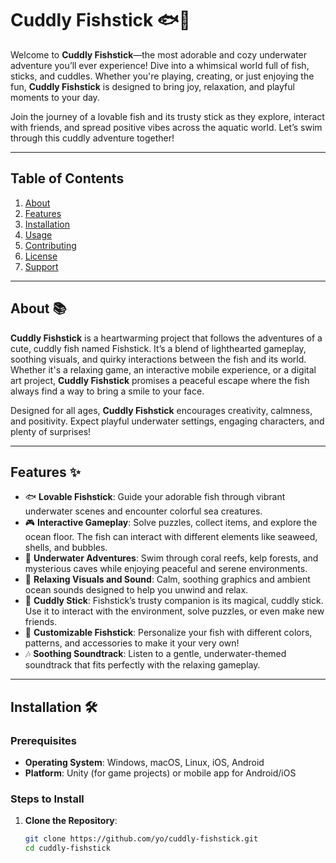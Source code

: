 # Cuddly Fishstick 🐟🎣

Welcome to **Cuddly Fishstick**—the most adorable and cozy underwater adventure you’ll ever experience! Dive into a whimsical world full of fish, sticks, and cuddles. Whether you're playing, creating, or just enjoying the fun, **Cuddly Fishstick** is designed to bring joy, relaxation, and playful moments to your day.

Join the journey of a lovable fish and its trusty stick as they explore, interact with friends, and spread positive vibes across the aquatic world. Let’s swim through this cuddly adventure together!

---

## Table of Contents

1. [About](#about)
2. [Features](#features)
3. [Installation](#installation)
4. [Usage](#usage)
5. [Contributing](#contributing)
6. [License](#license)
7. [Support](#support)

---

## About 📚

**Cuddly Fishstick** is a heartwarming project that follows the adventures of a cute, cuddly fish named Fishstick. It’s a blend of lighthearted gameplay, soothing visuals, and quirky interactions between the fish and its world. Whether it's a relaxing game, an interactive mobile experience, or a digital art project, **Cuddly Fishstick** promises a peaceful escape where the fish always find a way to bring a smile to your face.

Designed for all ages, **Cuddly Fishstick** encourages creativity, calmness, and positivity. Expect playful underwater settings, engaging characters, and plenty of surprises!

---

## Features ✨

- 🐟 **Lovable Fishstick**: Guide your adorable fish through vibrant underwater scenes and encounter colorful sea creatures.
- 🎮 **Interactive Gameplay**: Solve puzzles, collect items, and explore the ocean floor. The fish can interact with different elements like seaweed, shells, and bubbles.
- 🐠 **Underwater Adventures**: Swim through coral reefs, kelp forests, and mysterious caves while enjoying peaceful and serene environments.
- 🌊 **Relaxing Visuals and Sound**: Calm, soothing graphics and ambient ocean sounds designed to help you unwind and relax.
- 🧸 **Cuddly Stick**: Fishstick’s trusty companion is its magical, cuddly stick. Use it to interact with the environment, solve puzzles, or even make new friends.
- 🎨 **Customizable Fishstick**: Personalize your fish with different colors, patterns, and accessories to make it your very own!
- 🎶 **Soothing Soundtrack**: Listen to a gentle, underwater-themed soundtrack that fits perfectly with the relaxing gameplay.

---

## Installation 🛠️

### Prerequisites

- **Operating System**: Windows, macOS, Linux, iOS, Android
- **Platform**: Unity (for game projects) or mobile app for Android/iOS

### Steps to Install

1. **Clone the Repository**:
   ```bash
   git clone https://github.com/yo/cuddly-fishstick.git
   cd cuddly-fishstick
